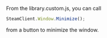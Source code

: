 From the library.custom.js, you can call
```js
SteamClient.Window.Minimize();
```
from a button to minimize the window.